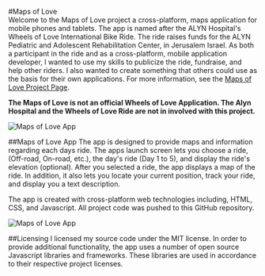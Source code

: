 #Maps of Love  
Welcome to the Maps of Love project a cross-platform, maps application for mobile phones and tablets.
The app is named after the ALYN Hospital's Wheels of Love International Bike Ride.  The ride raises funds for 
the ALYN Pediatric and Adolescent Rehabilitation Center, in Jerusalem Israel. As both a participant in the ride 
and as a cross-platform, mobile application developer, I wanted to use my skills 
to publicize the ride, fundraise, and help other riders. I also wanted to create something that others could use 
as the basis for their own applications. For more information, see the [Maps of Love Project Page](http://projectpage.mapsoflove.net).

**The Maps of Love is not an official Wheels of Love Application. The Alyn Hospital and the Wheels of Love Ride are not in involved with this project.**

![Maps of Love App](http://trider.github.io/maps-of-love/images/mol_home2.png)

##Maps of Love App
The app is designed to provide maps and information regarding each days ride. The apps launch screen lets you choose a ride, (Off-road, On-road, etc.), the day's ride (Day 1 to 5), 
and display the ride's elevation (optional).  After you selected  a ride, the app displays a map of the ride. In addition, it also lets you locate your current position, track your ride, 
and display you a text description.

The app is created with cross-platform web technologies including, HTML, CSS, and Javascript. All project code was pushed 
to this GitHub repository.

![Maps of Love App](http://trider.github.io/maps-of-love/images/mol2.png)


##Licensing
I licensed my source code under the MIT license. In order to provide additional functionality, the app uses a number of 
open source Javascript libraries and frameworks. These libraries are used in accordance to their respective  project licenses.
